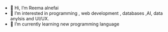 - 👋 Hi, I’m Reema alnefai
- 👀 I’m interested in programming , web development , databases ,AI, data anylsis and UI/UX.  
- 🌱 I’m currently learning new programming language
